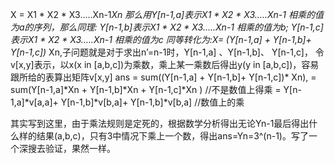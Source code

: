 X = X1 * X2 * X3…..Xn-1*Xn
那么用Y[n-1,a]表示X1 * X2 * X3…..Xn-1 相乘的值为a的序列，那么同理: 
Y[n-1,b]表示X1 * X2 * X3…..Xn-1 相乘的值为b; 
Y[n-1,c]表示X1 * X2 * X3…..Xn-1 相乘的值为c
同等转化为:X= (Y[n-1,a] + Y[n-1,b]+ Y[n-1,c])* Xn,子问题就是对于求出n’=n-1时，Y[n-1,a] 、Y[n-1,b]、 Y[n-1,c]，
  令v[x,y]表示，以x(x in [a,b,c])为乘数，乘上某一乘数后得出y(y in [a,b,c])，容易跟所给的表算出矩阵v[x,y]
  ans =  sum((Y[n-1,a] + Y[n-1,b]+ Y[n-1,c])* Xn),
  	  = sum(Y[n-1,a]*Xn + Y[n-1,b]*Xn + Y[n-1,c]*Xn ) //不是数值上得乘
	  = Y[n-1,a]*v[a,a]+ Y[n-1,b]*v[b,a]+ Y[n-1,b]*v[b,a]   //数值上的乘

其实写到这里，由于乘法规则是定死的，根据数学分析得出无论Yn-1最后得出什么样的结果(a,b,c)，只有3中情况下乘上一个数，得出ans=Yn=3^(n-1)。写了一个深搜去验证，果然一样。
